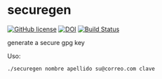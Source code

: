 # securegen

[![GitHub license](https://sinfallas.files.wordpress.com/2016/02/gpl.png)](https://github.com/sinfallas/securegen/blob/master/LICENSE)
[![DOI](https://zenodo.org/badge/4102/sinfallas/securegen.svg)](https://zenodo.org/badge/latestdoi/4102/sinfallas/securegen)
[![Build Status](https://travis-ci.org/sinfallas/securegen.svg?branch=master)](https://travis-ci.org/sinfallas/securegen)

generate a secure gpg key

Uso:

```bash
./securegen nombre apellido su@correo.com clave
```
